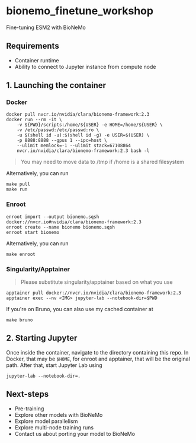 # bionemo_finetune_workshop
Fine-tuning ESM2 with BioNeMo

## Requirements

- Container runtime
- Ability to connect to Jupyter instance from compute node

## 1. Launching the container

### Docker

```
docker pull nvcr.io/nvidia/clara/bionemo-framework:2.3
docker run --rm -it \
    -v ${PWD}/scripts:/home/${USER} -e HOME=/home/${USER} \
    -v /etc/passwd:/etc/passwd:ro \
    -u $(shell id -u):$(shell id -g) -e USER=$(USER) \
    -p 8888:8888 --gpus 1 --ipc=host \
    --ulimit memlock=-1 --ulimit stack=67108864
    nvcr.io/nvidia/clara/bionemo-framework:2.3 bash -l
```

> You may need to move data to /tmp if /home is a shared filesystem

Alternatively, you can run

```
make pull
make run
```

### Enroot

```
enroot import --output bionemo.sqsh docker://nvcr.io#nvidia/clara/bionemo-framework:2.3
enroot create --name bionemo bionemo.sqsh
enroot start bionemo
```

Alternatively, you can run

```
make enroot
```

### Singularity/Apptainer

> Please substitute singularity/apptainer based on what you use

```
apptainer pull docker://nvcr.io/nvidia/clara/bionemo-framework:2.3
apptainer exec --nv <IMG> jupyter-lab --notebook-dir=$PWD
```

If you're on Bruno, you can also use my cached container at

```
make bruno
```

## 2. Starting Jupyter

Once inside the container, navigate to the directory containing this repo. In Docker, that may be `$HOME`, for enroot and apptainer, that will be the original path. After that, start Jupyter Lab using

```
jupyter-lab --notebook-dir=.
```

## Next-steps

- Pre-training
- Explore other models with BioNeMo
- Explore model parallelism
- Explore multi-node training runs
- Contact us about porting your model to BioNeMo

